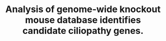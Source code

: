 ---
layout: ../../layouts/Publication.astro
title: Analysis of genome-wide knockout mouse database identifies candidate ciliopathy genes.
journal: Scientific reports
authors: Higgins K, Moore BA, Berberovic Z, Adissu HA, Eskandarian M, Flenniken AM, Shao A, Imai DM, Clary D, Lanoue L, Newbigging S, Nutter LMJ, Adams DJ, Bosch F, Braun RE, Brown SDM, Dickinson ME, Dobbie M, Flicek P, Gao X, Galande S, Grobler A, Heaney JD, Herault Y, de Angelis MH, Chin HG, Mammano F, Qin C, Shiroishi T, Sedlacek R, Seong JK, Xu Y, Lloyd KCK, McKerlie C, Moshiri A
year: 2022
page: 20791
volume: 12
issue: 1
pmid: 36456625.0
pmcid: PMC9715561
doi: 10.1038/s41598-022-19710-7
landmark: False
carousel: False
featured: False
r03: R03OD032622
keywords: ["WDR62 protein, mouse", "Cilia", "Mice", "Databases, Factual", "Cell Cycle Proteins", "Nerve Tissue Proteins", "Mice, Knockout", "Ciliopathies", "Gene Knockout Techniques", "Animals"]
---
